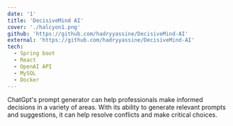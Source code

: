 ```yaml
---
date: '1'
title: 'DecisiveMind AI'
cover: './halcyon1.png'
github: 'https://github.com/hadryyassine/DecisiveMind-AI'
external: 'https://github.com/hadryyassine/DecisiveMind-AI'
tech:
  - Spring boot
  - React
  - OpenAI API
  - MySQL
  - Docker
---
```


ChatGpt's prompt generator can help professionals make informed decisions in a variety of areas. With its ability to generate relevant prompts and suggestions, it can help resolve conflicts and make critical choices.

